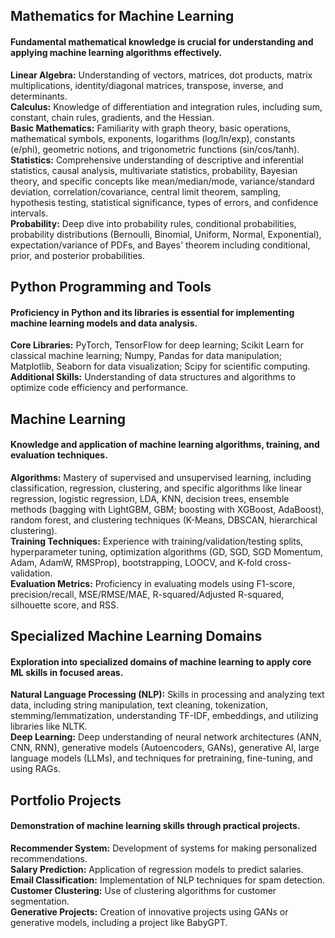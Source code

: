 ## Mathematics for Machine Learning
#### Fundamental mathematical knowledge is crucial for understanding and applying machine learning algorithms effectively.

**Linear Algebra:** Understanding of vectors, matrices, dot products, matrix multiplications, identity/diagonal matrices, transpose, inverse, and determinants. <br>
**Calculus:** Knowledge of differentiation and integration rules, including sum, constant, chain rules, gradients, and the Hessian. <br>
**Basic Mathematics:** Familiarity with graph theory, basic operations, mathematical symbols, exponents, logarithms (log/ln/exp), constants (e/phi), geometric notions, and trigonometric functions (sin/cos/tanh).<br>
**Statistics:** Comprehensive understanding of descriptive and inferential statistics, causal analysis, multivariate statistics, probability, Bayesian theory, and specific concepts like mean/median/mode, variance/standard deviation, correlation/covariance, central limit theorem, sampling, hypothesis testing, statistical significance, types of errors, and confidence intervals.<br>
**Probability:** Deep dive into probability rules, conditional probabilities, probability distributions (Bernoulli, Binomial, Uniform, Normal, Exponential), expectation/variance of PDFs, and Bayes' theorem including conditional, prior, and posterior probabilities.

## Python Programming and Tools
#### Proficiency in Python and its libraries is essential for implementing machine learning models and data analysis.

**Core Libraries:** PyTorch, TensorFlow for deep learning; Scikit Learn for classical machine learning; Numpy, Pandas for data manipulation; Matplotlib, Seaborn for data visualization; Scipy for scientific computing.<br>
**Additional Skills:** Understanding of data structures and algorithms to optimize code efficiency and performance.

## Machine Learning
#### Knowledge and application of machine learning algorithms, training, and evaluation techniques.

**Algorithms:** Mastery of supervised and unsupervised learning, including classification, regression, clustering, and specific algorithms like linear regression, logistic regression, LDA, KNN, decision trees, ensemble methods (bagging with LightGBM, GBM; boosting with XGBoost, AdaBoost), random forest, and clustering techniques (K-Means, DBSCAN, hierarchical clustering).<br>
**Training Techniques:** Experience with training/validation/testing splits, hyperparameter tuning, optimization algorithms (GD, SGD, SGD Momentum, Adam, AdamW, RMSProp), bootstrapping, LOOCV, and K-fold cross-validation.<br>
**Evaluation Metrics:** Proficiency in evaluating models using F1-score, precision/recall, MSE/RMSE/MAE, R-squared/Adjusted R-squared, silhouette score, and RSS.

## Specialized Machine Learning Domains
#### Exploration into specialized domains of machine learning to apply core ML skills in focused areas.

**Natural Language Processing (NLP):** Skills in processing and analyzing text data, including string manipulation, text cleaning, tokenization, stemming/lemmatization, understanding TF-IDF, embeddings, and utilizing libraries like NLTK.<br>
**Deep Learning:** Deep understanding of neural network architectures (ANN, CNN, RNN), generative models (Autoencoders, GANs), generative AI, large language models (LLMs), and techniques for pretraining, fine-tuning, and using RAGs.

## Portfolio Projects
#### Demonstration of machine learning skills through practical projects.

**Recommender System:** Development of systems for making personalized recommendations.<br>
**Salary Prediction:** Application of regression models to predict salaries.<br>
**Email Classification:** Implementation of NLP techniques for spam detection.<br>
**Customer Clustering:** Use of clustering algorithms for customer segmentation.<br>
**Generative Projects:** Creation of innovative projects using GANs or generative models, including a project like BabyGPT.
